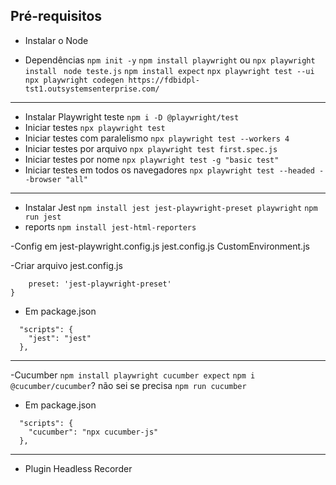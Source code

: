 ## Pré-requisitos

- Instalar o Node

- Dependências
```npm init -y```
```npm install playwright``` ou ```npx playwright install ```
```node teste.js```
```npm install expect```
```npx playwright test --ui```
```npx playwright codegen https://fdbidpl-tst1.outsystemsenterprise.com/```

-------------------------------------------------------------------------------------

- Instalar Playwright teste
```npm i -D @playwright/test ```
- Iniciar testes
```npx playwright test ```
- Iniciar testes com paralelismo
```npx playwright test --workers 4```
- Iniciar testes por arquivo
```npx playwright test first.spec.js ```
- Iniciar testes por nome
```npx playwright test -g "basic test" ```
- Iniciar testes em todos os navegadores
```npx playwright test --headed --browser "all" ```


-------------------------------------------------------------------------------------

- Instalar Jest
```npm install jest jest-playwright-preset playwright```
```npm run jest```
- reports
```npm install jest-html-reporters```


-Config em
 jest-playwright.config.js
 jest.config.js
 CustomEnvironment.js

-Criar arquivo jest.config.js
```module.exports={
    preset: 'jest-playwright-preset'
}
```
- Em package.json
```
  "scripts": {
    "jest": "jest"
  },
```



-------------------------------------------------------------------------------------
-Cucumber
```npm install playwright cucumber expect```
```npm i @cucumber/cucumber```? não sei se precisa
```npm run cucumber```

- Em package.json
```
  "scripts": {
    "cucumber": "npx cucumber-js"
  },
```
-------------------------------------------------------------------------------------

- Plugin
Headless Recorder